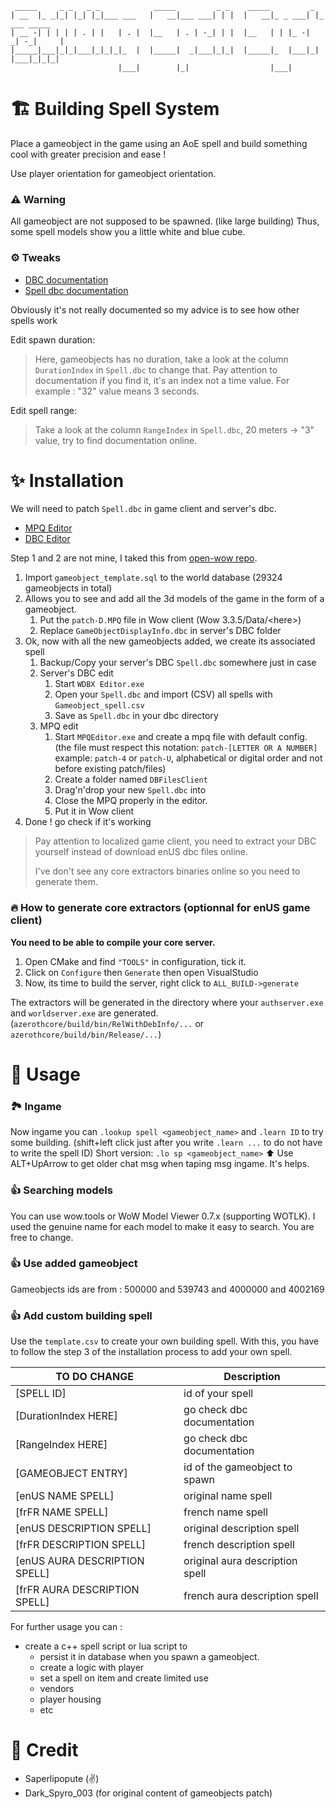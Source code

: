 ```
 _____     _ _   _ _            _____         _ _    _____         _             
| __  |_ _|_| |_| |_|___ ___   |   __|___ ___| | |  |   __|_ _ ___| |_ ___ _____ 
| __ -| | | | | . | |   | . |  |__   | . | -_| | |  |__   | | |_ -|  _| -_|     |
|_____|___|_|_|___|_|_|_|_  |  |_____|  _|___|_|_|  |_____|_  |___|_| |___|_|_|_|
                        |___|        |_|                  |___|                  
```

# 🏗️ Building Spell System

Place a gameobject in the game using an AoE spell and build something cool with greater precision and ease !

Use player orientation for gameobject orientation.

### ⚠️ Warning

All gameobject are not supposed to be spawned. (like large building) 
Thus, some spell models show you a little white and blue cube. 

### ⚙️ Tweaks

- [DBC documentation](https://wowdev.wiki/DBC)
- [Spell dbc documentation](https://wowdev.wiki/DBC/Spell)

Obviously it's not really documented so my advice is to see how other spells work

Edit spawn duration: 
>Here, gameobjects has no duration, take a look at the column `DurationIndex` in `Spell.dbc` to change that. 
Pay attention to documentation if you find it, it's an index not a time value. For example : "32" value means 3 seconds.

Edit spell range:
>Take a look at the column `RangeIndex` in `Spell.dbc`, 20 meters -> "3" value, try to find documentation online.

# ✨ Installation

We will need to patch `Spell.dbc` in game client and server's dbc.

- [MPQ Editor](http://www.zezula.net/en/mpq/download.html)
- [DBC Editor](https://github.com/WowDevTools/WDBXEditor/releases)

Step 1 and 2 are not mine, I taked this from [open-wow repo](https://github.com/Open-Wow/archive/tree/main/Fait/14-all-buildings-models-etc-as-gameobjects).


1. Import `gameobject_template.sql` to the world database (29324 gameobjects in total)
2. Allows you to see and add all the 3d models of the game in the form of a gameobject.
    1. Put the `patch-D.MPQ` file in Wow client (Wow 3.3.5/Data/\<here>)
    2. Replace `GameObjectDisplayInfo.dbc` in server's DBC folder
3. Ok, now with all the new gameobjects added, we create its associated spell
    1. Backup/Copy your server's DBC `Spell.dbc` somewhere just in case
    2. Server's DBC edit
        1. Start `WDBX Editor.exe`
        2. Open your `Spell.dbc` and import (CSV) all spells with `Gameobject_spell.csv`
        3. Save as `Spell.dbc` in your dbc directory 
    3. MPQ edit
        1. Start `MPQEditor.exe` and create a mpq file with default config. 
        (the file must respect this notation: `patch-[LETTER OR A NUMBER]` example: `patch-4` or `patch-U`, alphabetical or digital order and not before existing patch/files)
        2. Create a folder named `DBFilesClient`
        3. Drag'n'drop your new `Spell.dbc` into
        4. Close the MPQ properly in the editor.
        5. Put it in Wow client
4. Done ! go check if it's working

>Pay attention to localized game client, you need to extract your DBC yourself instead of download enUS dbc files online.
>
>I've don't see any core extractors binaries online so you need to generate them.

### 🔥 How to generate core extractors (optionnal for enUS game client)
**You need to be able to compile your core server.**
1. Open CMake and find `"TOOLS"` in configuration, tick it.
2. Click on `Configure` then `Generate` then open VisualStudio
3. Now, its time to build the server, right click to `ALL_BUILD->generate`

The extractors will be generated in the directory where your `authserver.exe` and `worldserver.exe` are generated.
(`azerothcore/build/bin/RelWithDebInfo/...` or `azerothcore/build/bin/Release/...`)

# 📖 Usage
### 🏞️ Ingame
Now ingame you can `.lookup spell <gameobject_name>` and `.learn ID` to try some building. (shift+left click just after you write `.learn ...` to do not have to write the spell ID)
Short version: `.lo sp <gameobject_name>`
⬆️ Use ALT+UpArrow to get older chat msg when taping msg ingame. It's helps.

### 👍 Searching models
You can use wow.tools or WoW Model Viewer 0.7.x (supporting WOTLK).
I used the genuine name for each model to make it easy to search. You are free to change.

### 👍 Use added gameobject
Gameobjects ids are from : 500000 and 539743 and 4000000 and 4002169

### 👍 Add custom building spell
Use the `template.csv` to create your own building spell.
With this, you have to follow the step 3 of the installation process to add your own spell.


| TO DO CHANGE                  | Description                     |
| ----------------------------- | ------------------------------- |
| [SPELL ID]                    | id of your spell                |
| [DurationIndex HERE]          | go check dbc documentation      |
| [RangeIndex HERE]             | go check dbc documentation      |
| [GAMEOBJECT ENTRY]            | id of the gameobject to spawn   |
| [enUS NAME SPELL]             | original name spell             |
| [frFR NAME SPELL]             | french name spell               |
| [enUS DESCRIPTION SPELL]      | original description spell      |
| [frFR DESCRIPTION SPELL]      | french description spell        |
| [enUS AURA DESCRIPTION SPELL] | original aura description spell |
| [frFR AURA DESCRIPTION SPELL] | french aura description spell   |


For further usage you can :
- create a c++ spell script or lua script to 
	- persist it in database when you spawn a gameobject.
	- create a logic with player
	- set a spell on item and create limited use
	- vendors
	- player housing
	- etc

# 🫶 Credit 

- Saperlipopute (✌️)
- Dark_Spyro_003 (for original content of gameobjects patch)